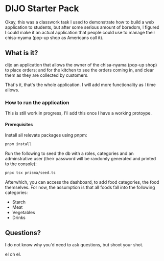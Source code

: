 # DIJO Starter Pack

Okay, this was a classwork task I used to demonstrate how to build a web application to students, but after some serious amount of boredom, I figured I could make it an actual application that people could use to manage their chisa-nyama (pop-up shop as Americans call it).

## What is it?

dijo an application that allows the owner of the chisa-nyama (pop-up shop) to place orders; and for the kitchen to see the orders coming in, and clear them as they are collected by customers.

That's it, that's the whole application. I will add more functionality as I time allows.

### How to run the application

This is still work in progress, I'll add this once I have a working protoype.

#### Prerequisites

Install all relevate packages using pnpm:

```bash
pnpm install
```

Run the following to seed the db with a roles, categories and an adminstrative user (their password will be randomly generated and printed to the console):

```bash
pnpx tsx prisma/seed.ts
```

Afterwhich, you can access the dashboard, to add food categories, the food themselves. For now, the assumption is that all foods fall into the following categories:

- Starch
- Meat
- Vegetables
- Drinks

## Questions?

I do not know why you'd need to ask questions, but shoot your shot.

el oh el.
